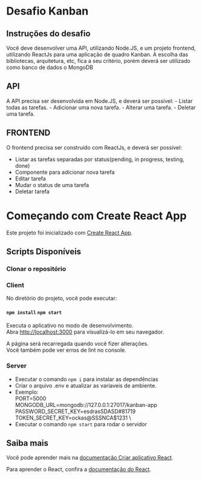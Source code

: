 # Desafio Kanban
## Instruções do desafio

Você deve desenvolver uma API, utilizando Node.JS, e um projeto frontend,
utilizando ReactJs para uma aplicação de quadro Kanban.
A escolha das bibliotecas, arquitetura, etc, fica a seu critério, porém deverá ser
utilizado como banco de dados o MongoDB

## API

A API precisa ser desenvolvida em Node.JS, e deverá ser possível: - Listar todas as
tarefas. - Adicionar uma nova tarefa. - Alterar uma tarefa. - Deletar uma tarefa.

## FRONTEND

O frontend precisa ser construído com ReactJs, e deverá ser possível:
 - Listar as tarefas separadas por status(pending, in progress, testing, done)
 - Componente para adicionar nova tarefa
 - Editar tarefa
 - Mudar o status de uma tarefa
 - Deletar tarefa

# Começando com Create React App

Este projeto foi inicializado com [Create React App](https://github.com/facebook/create-react-app).

## Scripts Disponíveis

### Clonar o repositório

### Client
No diretório do projeto, você pode executar:

#### `npm install` `npm start`

Executa o aplicativo no modo de desenvolvimento.\
Abra [http://localhost:3000](http://localhost:3000) para visualizá-lo em seu navegador.

A página será recarregada quando você fizer alterações.\
Você também pode ver erros de lint no console.

### Server
 - Executar o comando `npm i` para instalar as dependências
 - Criar o arquivo .env e atualizar as variaveis de ambiente.
  - Exemplo:\
   PORT=5000\
   MONGODB_URL=mongodb://127.0.0.1:27017/kanban-app \
   PASSWORD_SECRET_KEY=esdrasSDASD#81719 \
   TOKEN_SECRET_KEY=ockas@SSSNCA$1231 \
 - Executar o comando `npm start` para rodar o servidor

## Saiba mais

Você pode aprender mais na [documentação Criar aplicativo React](https://facebook.github.io/create-react-app/docs/getting-started).

Para aprender o React, confira a [documentação do React](https://reactjs.org/).
